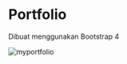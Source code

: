 # Portfolio
Dibuat menggunakan Bootstrap 4

![myportfolio](https://user-images.githubusercontent.com/70464211/94989427-fd71d700-059e-11eb-8a5e-ba97cf8c7627.JPG)
